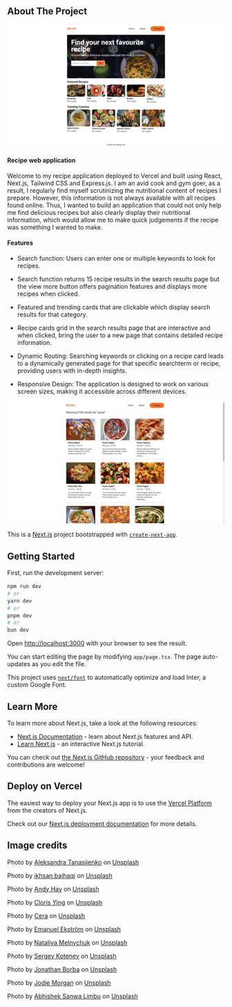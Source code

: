 <!-- ABOUT THE PROJECT -->

## About The Project

![Image of application](/public/desktop_image.jpg)

#### Recipe web application

Welcome to my recipe application deployed to Vercel and built using React, Next.js, Tailwind CSS and Express.js. I am an avid cook and gym goer, as a result, I regularly find myself scrutinizing the nutritional content of recipes I prepare. However, this information is not always available with all recipes found online. Thus, I wanted to build an application that could not only help me find delicious recipes but also clearly display their nutritional information, which would allow me to make quick judgements if the recipe was something I wanted to make.

#### Features

- Search function: Users can enter one or multiple keywords to look for recipes.

- Search function returns 15 recipe results in the search results page but the view more button offers pagination features and displays more recipes when clicked.

- Featured and trending cards that are clickable which display search results for that category.

- Recipe cards grid in the search results page that are interactive and when clicked, bring the user to a new page that contains detailed recipe information.

- Dynamic Routing: Searching keywords or clicking on a recipe card leads to a dynamically generated page for that specific searchterm or recipe, providing users with in-depth insights.

- Responsive Design: The application is designed to work on various screen sizes, making it accessible across different devices.

![Image of application being used](/public/results_image.jpg)

This is a [Next.js](https://nextjs.org/) project bootstrapped with [`create-next-app`](https://github.com/vercel/next.js/tree/canary/packages/create-next-app).

## Getting Started

First, run the development server:

```bash
npm run dev
# or
yarn dev
# or
pnpm dev
# or
bun dev
```

Open [http://localhost:3000](http://localhost:3000) with your browser to see the result.

You can start editing the page by modifying `app/page.tsx`. The page auto-updates as you edit the file.

This project uses [`next/font`](https://nextjs.org/docs/basic-features/font-optimization) to automatically optimize and load Inter, a custom Google Font.

## Learn More

To learn more about Next.js, take a look at the following resources:

- [Next.js Documentation](https://nextjs.org/docs) - learn about Next.js features and API.
- [Learn Next.js](https://nextjs.org/learn) - an interactive Next.js tutorial.

You can check out [the Next.js GitHub repository](https://github.com/vercel/next.js/) - your feedback and contributions are welcome!

## Deploy on Vercel

The easiest way to deploy your Next.js app is to use the [Vercel Platform](https://vercel.com/new?utm_medium=default-template&filter=next.js&utm_source=create-next-app&utm_campaign=create-next-app-readme) from the creators of Next.js.

Check out our [Next.js deployment documentation](https://nextjs.org/docs/deployment) for more details.

## Image credits

Photo by <a href="https://unsplash.com/@tasikola_pl?utm_content=creditCopyText&utm_medium=referral&utm_source=unsplash">Aleksandra Tanasiienko</a> on <a href="https://unsplash.com/photos/pasta-with-sauce-on-white-ceramic-plate-0y6eMd8vevA?utm_content=creditCopyText&utm_medium=referral&utm_source=unsplash">Unsplash</a>

Photo by <a href="https://unsplash.com/@his_and?utm_content=creditCopyText&utm_medium=referral&utm_source=unsplash">ikhsan baihaqi</a> on <a href="https://unsplash.com/photos/pasta-dish-on-brown-ceramic-bowl-4QXE7YQy7eo?utm_content=creditCopyText&utm_medium=referral&utm_source=unsplash">Unsplash</a>

Photo by <a href="https://unsplash.com/@eastcoastkitchen?utm_content=creditCopyText&utm_medium=referral&utm_source=unsplash">Andy Hay</a> on <a href="https://unsplash.com/photos/cooked-food-on-stainless-steel-bowl-ZN-TT10kf4o?utm_content=creditCopyText&utm_medium=referral&utm_source=unsplash">Unsplash</a>

Photo by <a href="https://unsplash.com/@clorisyy?utm_content=creditCopyText&utm_medium=referral&utm_source=unsplash">Cloris Ying</a> on <a href="https://unsplash.com/photos/round-white-ceramic-bowl-with-seafoods-rmdo8r9iGfw?utm_content=creditCopyText&utm_medium=referral&utm_source=unsplash">Unsplash</a>

Photo by <a href="https://unsplash.com/@cerachiuu?utm_content=creditCopyText&utm_medium=referral&utm_source=unsplash">Cera</a> on <a href="https://unsplash.com/photos/sliced-vegetables-on-stainless-steel-cooking-pot-muV_8wy4mzw?utm_content=creditCopyText&utm_medium=referral&utm_source=unsplash">Unsplash</a>

Photo by <a href="https://unsplash.com/@emanuelekstrom?utm_content=creditCopyText&utm_medium=referral&utm_source=unsplash">Emanuel Ekström</a> on <a href="https://unsplash.com/photos/pasta-dish-on-white-ceramic-plate-qxvhDhjFy4o?utm_content=creditCopyText&utm_medium=referral&utm_source=unsplash">Unsplash</a>

Photo by <a href="https://unsplash.com/@natinati?utm_content=creditCopyText&utm_medium=referral&utm_source=unsplash">Nataliya Melnychuk</a> on <a href="https://unsplash.com/photos/waffle-on-white-ceramic-plate-fwmTmFbADCI?utm_content=creditCopyText&utm_medium=referral&utm_source=unsplash">Unsplash</a>

Photo by <a href="https://unsplash.com/@sergeykotenev?utm_content=creditCopyText&utm_medium=referral&utm_source=unsplash">Sergey Kotenev</a> on <a href="https://unsplash.com/photos/a-couple-of-steaks-sitting-on-top-of-a-table-j-17JLHMIpk?utm_content=creditCopyText&utm_medium=referral&utm_source=unsplash">Unsplash</a>

Photo by <a href="https://unsplash.com/@jonathanborba?utm_content=creditCopyText&utm_medium=referral&utm_source=unsplash">Jonathan Borba</a> on <a href="https://unsplash.com/photos/burger-with-fries-8l8Yl2ruUsg?utm_content=creditCopyText&utm_medium=referral&utm_source=unsplash">Unsplash</a>

Photo by <a href="https://unsplash.com/@twoluckyspoons?utm_content=creditCopyText&utm_medium=referral&utm_source=unsplash">Jodie Morgan</a> on <a href="https://unsplash.com/photos/strawberry-slices-AmbMt2PrCAY?utm_content=creditCopyText&utm_medium=referral&utm_source=unsplash">Unsplash</a>

Photo by <a href="https://unsplash.com/@abhishek_sanwa?utm_content=creditCopyText&utm_medium=referral&utm_source=unsplash">Abhishek Sanwa Limbu</a> on <a href="https://unsplash.com/photos/dumpling-dishes-LR559Dcst70?utm_content=creditCopyText&utm_medium=referral&utm_source=unsplash">Unsplash</a>
